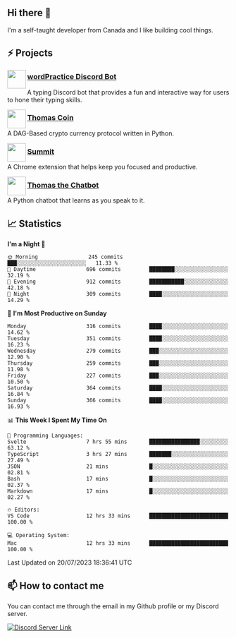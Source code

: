<h2>Hi there 👋</h2>

<p>I'm a self-taught developer from Canada and I like building cool things.</p>

<h2>⚡ Projects</h2>

<img align="left" src="https://i.imgur.com/BIzs17V.png" width="42" height="42" />
<h3><a target="_blank" href="https://wordpractice.principle.sh/">wordPractice Discord Bot</a></h3>
<p>A typing Discord bot that provides a fun and interactive way for users to hone their typing skills.</p>

<img align="left" src="https://i.imgur.com/4FdQpgN.png" width="42" height="42" />
<h3><a href="https://github.com/principle105/thomas-coin">Thomas Coin</a></h3>
<p>A DAG-Based crypto currency protocol written in Python.</p>

<img align="left" src="https://i.imgur.com/Ly8Atho.png" width="42" height="42" />
<h3><a href="https://summit.sh/">Summit</a></h3>
<p>A Chrome extension that helps keep you focused and productive.</p>

<img align="left" src="https://i.imgur.com/hA9YF2s.png" width="42" height="42" />
<h3><a href="https://github.com/principle105/thomasthechatbot">Thomas the Chatbot</a></h3>
<p>A Python chatbot that learns as you speak to it.</p>

<h2>📈 Statistics</h2>

<!--START_SECTION:waka-->
**I'm a Night 🦉** 

```text
🌞 Morning                245 commits         ███░░░░░░░░░░░░░░░░░░░░░░   11.33 % 
🌆 Daytime                696 commits         ████████░░░░░░░░░░░░░░░░░   32.19 % 
🌃 Evening                912 commits         ███████████░░░░░░░░░░░░░░   42.18 % 
🌙 Night                  309 commits         ████░░░░░░░░░░░░░░░░░░░░░   14.29 % 
```
📅 **I'm Most Productive on Sunday** 

```text
Monday                   316 commits         ████░░░░░░░░░░░░░░░░░░░░░   14.62 % 
Tuesday                  351 commits         ████░░░░░░░░░░░░░░░░░░░░░   16.23 % 
Wednesday                279 commits         ███░░░░░░░░░░░░░░░░░░░░░░   12.90 % 
Thursday                 259 commits         ███░░░░░░░░░░░░░░░░░░░░░░   11.98 % 
Friday                   227 commits         ███░░░░░░░░░░░░░░░░░░░░░░   10.50 % 
Saturday                 364 commits         ████░░░░░░░░░░░░░░░░░░░░░   16.84 % 
Sunday                   366 commits         ████░░░░░░░░░░░░░░░░░░░░░   16.93 % 
```


📊 **This Week I Spent My Time On** 

```text
💬 Programming Languages: 
Svelte                   7 hrs 55 mins       ████████████████░░░░░░░░░   63.12 % 
TypeScript               3 hrs 27 mins       ███████░░░░░░░░░░░░░░░░░░   27.49 % 
JSON                     21 mins             █░░░░░░░░░░░░░░░░░░░░░░░░   02.81 % 
Bash                     17 mins             █░░░░░░░░░░░░░░░░░░░░░░░░   02.37 % 
Markdown                 17 mins             █░░░░░░░░░░░░░░░░░░░░░░░░   02.27 % 

🔥 Editors: 
VS Code                  12 hrs 33 mins      █████████████████████████   100.00 % 

💻 Operating System: 
Mac                      12 hrs 33 mins      █████████████████████████   100.00 % 
```


 Last Updated on 20/07/2023 18:36:41 UTC
<!--END_SECTION:waka-->

<h2>📫 How to contact me</h2>

You can contact me through the email in my Github profile or my Discord server.

[![Discord Server Link](https://dcbadge.vercel.app/api/server/DHnk46C)](https://discord.gg/DHnk46C)

